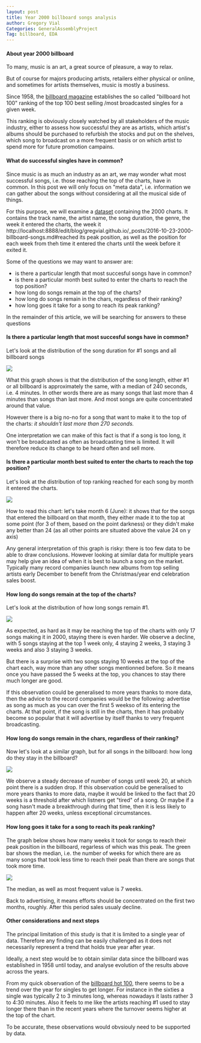 ```yaml
---
layout: post
title: Year 2000 billboard songs analysis
author: Gregory Vial
Categories: GeneralAssemblyProject
Tag: billboard, EDA
---
```

#### About year 2000 billboard
To many, music is an art, a great source of pleasure, a way to relax. 

But of course for majors producing artists, retailers either physical or online, and sometimes for artists themselves, music is mostly a business.

Since 1958, the [billboard magazine](http://www.billboard.com/) establishes the so called "billboard hot 100" ranking of the top 100 best selling /most broadcasted singles for a given week.

This ranking is obviously closely watched by all stakeholders of the music industry, either to assess how successful they are as artists, which artist's albums should be purchased to refurbish the stocks and put on the shelves, which song to broadcast on a more frequent basis or on which artist to spend more for future promotion campains.

#### What do successful singles have in common?
Since music is as much an industry as an art, we may wonder what most successful songs, i.e. those reaching the top of the charts, have in common.
In this post we will only focus on "meta data", i.e. information we can gather about the songs without considering at all the musical side of things.

For this purpose, we will examine a [dataset](https://github.com/ga-students/DSI_LDN_1_LESSON_NOTES/blob/master/projects/project-02/assets/billboard.csv) containing the 2000 charts.
It contains the track name, the artist name, the song duration, the genre, the week it entered the charts, the week it http://localhost:8888/edit/blog/gregvial.github.io/_posts/2016-10-23-2000-billboard-songs.md#reached its peak position, as well as the position for each week from theh time it entered the charts until the week before it exited it.

Some of the questions we may want to answer are:
* is there a particular length that most succesful songs have in common?
* is there a particular month best suited to enter the charts to reach the top position?
* how long do songs remain at the top of the charts?
* how long do songs remain in the chars, regardless of their ranking?
* how long goes it take for a song to reach its peak ranking?

In the remainder of this article, we will be searching for answers to these questions

#### Is there a  particular length that most succesful songs have in common?

Let's look at the distribution of the song duration for #1 songs and all billboard songs

<img src="/assets/song_duration_nb1.png">

What this graph shows is that the distribution of the song length, either #1 or all billboard is approximately the same, with a median of 240 seconds, i.e. 4 minutes. In other words there are as many songs that last more than 4 minutes than songs than last more. And most songs are quite concentrated around that value.

However there is a big no-no for a song that want to make it to the top of the charts: *it shouldn't last more than 270 seconds.*

One interpretation we can make of this fact is that if a song is too long, it won't be broadcasted as often as broadcasting time is limited. It will therefore reduce its change to be heard often and sell more.

#### Is there a particular month best suited to enter the charts to reach the top position?

Let's look at the distribution of top ranking reached for each song by month it entered the charts.

<img src="/assets/month_entered.png">

How to read this chart: let's take month 6 (June): it shows that for the songs that entered the billboard on that month, they either made it to the top at some point (for 3 of them, based on the point darkness) or they didn't make any better than 24 (as all other points are situated above the value 24 on y axis)

Any general interpretation of this graph is risky: there is too few data to be able to draw conclusions. However looking at similar data for multiple years may help give an idea of when it is best to launch a song on the market. Typically many record companies launch new albums from top selling artists early December to benefit from the Christmas/year end celebration sales boost.

#### How long do songs remain at the top of the charts?

Let's look at the distribution of how long songs remain #1.

<img src="/assets/stay_nb1.png">

As expected, as hard as it may be reaching the top of the charts with only 17 songs making it in 2000, staying there is even harder. We observe a decline, with 5 songs staying at the top 1 week only, 4 staying 2 weeks, 3 staying 3 weeks and also 3 staying 3 weeks.

But there is a surprise with two songs staying 10 weeks at the top of the chart each, way more than any other songs mentionned before. So it means once you have passed the 5 weeks at the top, you chances to stay there much longer are good.

If this observation could be generalised to more years thanks to more data, then the advice to the record companies would be the following: advertise as song as much as you can over the first 5 weekso of its entering the charts. At that point, if the song is still in the charts, then it has probably become so popular that it will advertise by itself thanks to very frequent broadcasting.

#### How long do songs remain in the chars, regardless of their ranking?

Now let's look at a similar graph, but for all songs in the billboard: how long do they stay in the billboard?

<img src="/assets/weeks_billboard.png">

We observe a steady decrease of number of songs until week 20, at which point there is a sudden drop. If this observation could be generalised to more years thanks to more data, maybe it would be linked to the fact that 20 weeks is a threshold after which listners get "tired" of a song. Or maybe if a song hasn't made a breakthrough during that time, then it is less likely to happen after 20 weeks, unless exceptional circumstances.

#### How long goes it take for a song to reach its peak ranking?

The graph below shows how many weeks it took for songs to reach their peak position in the billboard, regarless of which was this peak. The green bar shows the median, i.e. the number of weeks for which there are as many songs that took less time to reach their peak than there are songs that took more time.

<img src="/assets/time_to_peak.png">

The median, as well as most frequent  value is 7 weeks.

Back to advertising, it means efforts should be concentrated on the first two months, roughly. After this period sales usualy decline.

#### Other considerations and next steps
The principal limitation of this study is that it is limited to a single year of data. Therefore any finding can be easily challenged as it does not necessarily represent a trend that holds true year after year.

Ideally, a next step would be to obtain similar data since the billboard was established in 1958 until today, and analyse evolution of the results above across the years.

From my quick observation of the [billboard hot 100](http://www.billboard.com/charts/hot-100), there seems to be a trend over the year for singles to get longer. For instance in the sixties a single was typically 2 to 3 minutes long, whereas nowadays it lasts rather 3 to 4:30 minutes.
Also it feels to me like the artists reaching #1 used to stay longer there than in the recent years where the turnover seems higher at the top of the chart.

To be accurate, these observations would obvsiouly need to be supported by data.

